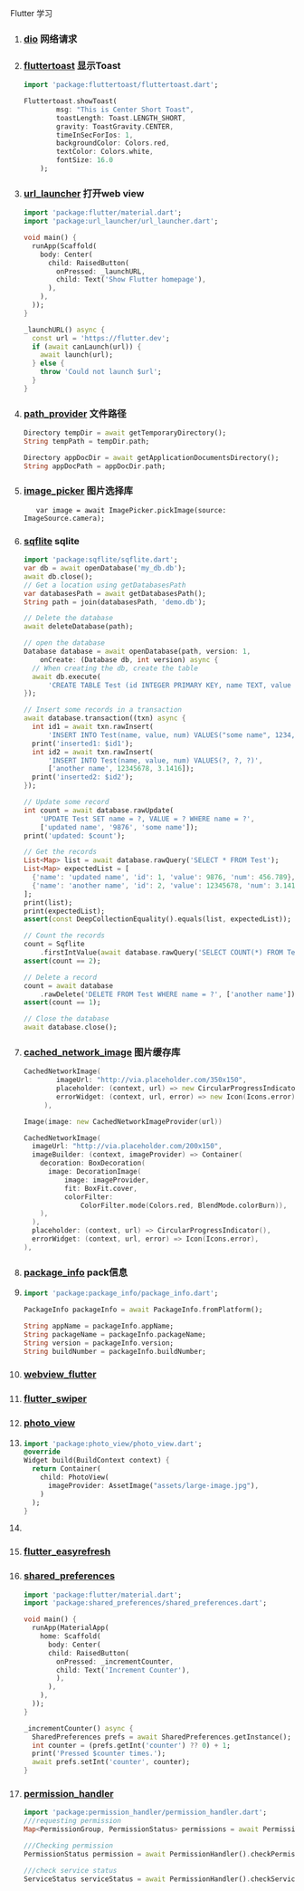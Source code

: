 Flutter 学习

1. ### [dio](https://pub.dev/packages/dio) 网络请求

2. ### [fluttertoast](https://pub.dev/packages/fluttertoast) 显示Toast

   ```dart
   import 'package:fluttertoast/fluttertoast.dart';
   
   Fluttertoast.showToast(
           msg: "This is Center Short Toast",
           toastLength: Toast.LENGTH_SHORT,
           gravity: ToastGravity.CENTER,
           timeInSecForIos: 1,
           backgroundColor: Colors.red,
           textColor: Colors.white,
           fontSize: 16.0
       );
   
   ```

   

3. ### [url_launcher](https://pub.dev/packages/url_launcher) 打开web view

   ```dart
   import 'package:flutter/material.dart';
   import 'package:url_launcher/url_launcher.dart';
   
   void main() {
     runApp(Scaffold(
       body: Center(
         child: RaisedButton(
           onPressed: _launchURL,
           child: Text('Show Flutter homepage'),
         ),
       ),
     ));
   }
   
   _launchURL() async {
     const url = 'https://flutter.dev';
     if (await canLaunch(url)) {
       await launch(url);
     } else {
       throw 'Could not launch $url';
     }
   }
   
   
   ```

   

4. ### [path_provider](https://pub.dev/packages/path_provider) 文件路径

   ```dart
   Directory tempDir = await getTemporaryDirectory();
   String tempPath = tempDir.path;
   
   Directory appDocDir = await getApplicationDocumentsDirectory();
   String appDocPath = appDocDir.path;
   
   ```

   

5. ### [image_picker](https://pub.dev/packages/image_picker) 图片选择库

   ```
      var image = await ImagePicker.pickImage(source: ImageSource.camera);
   
   ```

   

6. ### [sqflite](https://pub.dev/packages/sqflite) sqlite

   ```dart
   import 'package:sqflite/sqflite.dart';
   var db = await openDatabase('my_db.db');
   await db.close();
   // Get a location using getDatabasesPath
   var databasesPath = await getDatabasesPath();
   String path = join(databasesPath, 'demo.db');
   
   // Delete the database
   await deleteDatabase(path);
   
   // open the database
   Database database = await openDatabase(path, version: 1,
       onCreate: (Database db, int version) async {
     // When creating the db, create the table
     await db.execute(
         'CREATE TABLE Test (id INTEGER PRIMARY KEY, name TEXT, value INTEGER, num REAL)');
   });
   
   // Insert some records in a transaction
   await database.transaction((txn) async {
     int id1 = await txn.rawInsert(
         'INSERT INTO Test(name, value, num) VALUES("some name", 1234, 456.789)');
     print('inserted1: $id1');
     int id2 = await txn.rawInsert(
         'INSERT INTO Test(name, value, num) VALUES(?, ?, ?)',
         ['another name', 12345678, 3.1416]);
     print('inserted2: $id2');
   });
   
   // Update some record
   int count = await database.rawUpdate(
       'UPDATE Test SET name = ?, VALUE = ? WHERE name = ?',
       ['updated name', '9876', 'some name']);
   print('updated: $count');
   
   // Get the records
   List<Map> list = await database.rawQuery('SELECT * FROM Test');
   List<Map> expectedList = [
     {'name': 'updated name', 'id': 1, 'value': 9876, 'num': 456.789},
     {'name': 'another name', 'id': 2, 'value': 12345678, 'num': 3.1416}
   ];
   print(list);
   print(expectedList);
   assert(const DeepCollectionEquality().equals(list, expectedList));
   
   // Count the records
   count = Sqflite
       .firstIntValue(await database.rawQuery('SELECT COUNT(*) FROM Test'));
   assert(count == 2);
   
   // Delete a record
   count = await database
       .rawDelete('DELETE FROM Test WHERE name = ?', ['another name']);
   assert(count == 1);
   
   // Close the database
   await database.close();
   
   ```

   

7. ### [cached_network_image](https://pub.dev/packages/cached_network_image) 图片缓存库

   ```D
   CachedNetworkImage(
           imageUrl: "http://via.placeholder.com/350x150",
           placeholder: (context, url) => new CircularProgressIndicator(),
           errorWidget: (context, url, error) => new Icon(Icons.error),
        ),
   
   Image(image: new CachedNetworkImageProvider(url))
   
   CachedNetworkImage(
     imageUrl: "http://via.placeholder.com/200x150",
     imageBuilder: (context, imageProvider) => Container(
       decoration: BoxDecoration(
         image: DecorationImage(
             image: imageProvider,
             fit: BoxFit.cover,
             colorFilter:
                 ColorFilter.mode(Colors.red, BlendMode.colorBurn)),
       ),
     ),
     placeholder: (context, url) => CircularProgressIndicator(),
     errorWidget: (context, url, error) => Icon(Icons.error),
   ),
   
   ```

   

8. ### [package_info](https://pub.dev/packages/package_info) pack信息

9. ```dart
   import 'package:package_info/package_info.dart';
   
   PackageInfo packageInfo = await PackageInfo.fromPlatform();
   
   String appName = packageInfo.appName;
   String packageName = packageInfo.packageName;
   String version = packageInfo.version;
   String buildNumber = packageInfo.buildNumber;
   ```

10. ### [webview_flutter](https://pub.dev/packages/webview_flutter)

11. ### [flutter_swiper](https://pub.dev/packages/flutter_swiper)

12. ### [photo_view](https://pub.dev/packages/photo_view)

13. ```dart
    import 'package:photo_view/photo_view.dart';
    @override
    Widget build(BuildContext context) {
      return Container(
        child: PhotoView(
          imageProvider: AssetImage("assets/large-image.jpg"),
        )
      );
    }
    ```

14. 

15. ### [flutter_easyrefresh](https://pub.dev/packages/flutter_easyrefresh)

16. ### [shared_preferences](https://pub.dev/packages/shared_preferences)

    ```dart
    import 'package:flutter/material.dart';
    import 'package:shared_preferences/shared_preferences.dart';
    
    void main() {
      runApp(MaterialApp(
        home: Scaffold(
          body: Center(
          child: RaisedButton(
            onPressed: _incrementCounter,
            child: Text('Increment Counter'),
            ),
          ),
        ),
      ));
    }
    
    _incrementCounter() async {
      SharedPreferences prefs = await SharedPreferences.getInstance();
      int counter = (prefs.getInt('counter') ?? 0) + 1;
      print('Pressed $counter times.');
      await prefs.setInt('counter', counter);
    }
    ```

    

17. ### [permission_handler](https://pub.dev/packages/permission_handler)

    ```dart
    import 'package:permission_handler/permission_handler.dart';
    ///requesting permission
    Map<PermissionGroup, PermissionStatus> permissions = await PermissionHandler().requestPermissions([PermissionGroup.contacts]);
    
    ///Checking permission
    PermissionStatus permission = await PermissionHandler().checkPermissionStatus(PermissionGroup.contacts);
    
    ///check service status
    ServiceStatus serviceStatus = await PermissionHandler().checkServiceStatus(PermissionGroup.location);
    ```

    ### 